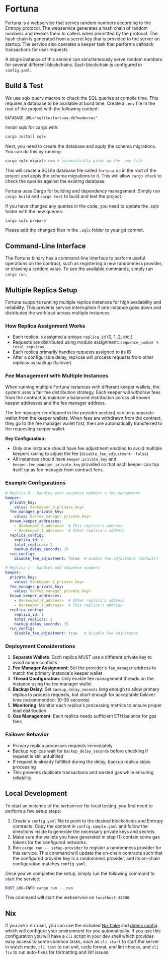 # Fortuna

Fortuna is a webservice that serves random numbers according to the Entropy protocol.
The webservice generates a hash chain of random numbers and reveals them to callers when permitted by the protocol.
The hash chain is generated from a secret key that is provided to the server on startup.
The service also operates a keeper task that performs callback transactions for user requests.

A single instance of this service can simultaneously serve random numbers for several different blockchains.
Each blockchain is configured in `config.yaml`.

## Build & Test

We use sqlx query macros to check the SQL queries at compile time. This requires
a database to be available at build time. Create a `.env` file in the root of the project with the following content:

```
DATABASE_URL="sqlite:fortuna.db?mode=rwc"
```

Install sqlx for cargo with:
```bash
cargo install sqlx
```

Next, you need to create the database and apply the schema migrations. You can do this by running:

```bash
cargo sqlx migrate run # automatically picks up the .env file
```
This will create a SQLite database file called `fortuna.db` in the root of the project and apply the schema migrations to it.
This will allow `cargo check` to check the queries against the existing database.

Fortuna uses Cargo for building and dependency management.
Simply run `cargo build` and `cargo test` to build and test the project.

If you have changed any queries in the code, you need to update the .sqlx folder with the new queries:

```bash
cargo sqlx prepare
```
Please add the changed files in the `.sqlx` folder to your git commit.

## Command-Line Interface

The Fortuna binary has a command-line interface to perform useful operations on the contract, such as
registering a new randomness provider, or drawing a random value. To see the available commands, simply run `cargo run`.

## Multiple Replica Setup

Fortuna supports running multiple replica instances for high availability and reliability. This prevents service interruption if one instance goes down and distributes the workload across multiple instances.

### How Replica Assignment Works

- Each replica is assigned a unique `replica_id` (0, 1, 2, etc.)
- Requests are distributed using modulo assignment: `sequence_number % total_replicas`
- Each replica primarily handles requests assigned to its ID
- After a configurable delay, replicas will process requests from other replicas as backup (failover)

### Fee Management with Multiple Instances

When running multiple Fortuna instances with different keeper wallets, the system uses a fair fee distribution strategy. Each keeper will withdraw fees from the contract to maintain a balanced distribution across all known keeper addresses and the fee manager address.

The fee manager (configured in the provider section) can be a separate wallet from the keeper wallets. When fees are withdrawn from the contract, they go to the fee manager wallet first, then are automatically transferred to the requesting keeper wallet.

**Key Configuration:**
- Only one instance should have fee adjustment enabled to avoid multiple keepers racing to adjust the fee (`disable_fee_adjustment: false`)
- All instances should have `keeper.private_key` and `keeper.fee_manager_private_key` provided so that each keeper can top itself up as fee manager from contract fees.

### Example Configurations

```yaml
# Replica 0 - handles even sequence numbers + fee management
keeper:
  private_key:
    value: 0x<keeper_0_private_key>
  fee_manager_private_key:
    value: 0x<fee_manager_private_key>
  known_keeper_addresses:
    - 0x<keeper_0_address>  # This replica's address
    - 0x<keeper_1_address>  # Other replica's address
  replica_config:
    replica_id: 0
    total_replicas: 2
    backup_delay_seconds: 15
  run_config:
    disable_fee_adjustment: false  # Enable fee adjustment (default)

# Replica 1 - handles odd sequence numbers
keeper:
  private_key:
    value: 0x<keeper_1_private_key>
  fee_manager_private_key:
    value: 0x<fee_manager_private_key>
  known_keeper_addresses:
    - 0x<keeper_0_address>  # Other replica's address
    - 0x<keeper_1_address>  # This replica's address
  replica_config:
    replica_id: 1
    total_replicas: 2
    backup_delay_seconds: 15
  run_config:
    disable_fee_adjustment: true   # Disable fee adjustment
```

### Deployment Considerations

1. **Separate Wallets**: Each replica MUST use a different private key to avoid nonce conflicts
2. **Fee Manager Assignment**: Set the provider's `fee_manager` address to match the primary instance's keeper wallet
3. **Thread Configuration**: Only enable fee management threads on the instance using the fee manager wallet
4. **Backup Delay**: Set `backup_delay_seconds` long enough to allow primary replica to process requests, but short enough for acceptable failover time (recommended: 10-30 seconds)
5. **Monitoring**: Monitor each replica's processing metrics to ensure proper load distribution
6. **Gas Management**: Each replica needs sufficient ETH balance for gas fees

### Failover Behavior

- Primary replica processes requests immediately
- Backup replicas wait for `backup_delay_seconds` before checking if request is still unfulfilled
- If request is already fulfilled during the delay, backup replica skips processing
- This prevents duplicate transactions and wasted gas while ensuring reliability

## Local Development

To start an instance of the webserver for local testing, you first need to perform a few setup steps:

1. Create a `config.yaml` file to point to the desired blockchains and Entropy contracts. Copy the content in `config.sample.yaml` and follow the directions inside to generate the necessary private keys and secrets.
1. Make sure the wallets you have generated in step (1) contain some gas tokens for the configured networks.
1. Run `cargo run -- setup-provider` to register a randomness provider for this service. This command
   will update the on-chain contracts such that the configured provider key is a randomness provider,
   and its on-chain configuration matches `config.yaml`.

Once you've completed the setup, simply run the following command to start the service:

```bash
RUST_LOG=INFO cargo run -- run
```

This command will start the webservice on `localhost:34000`.

## Nix

If you are a nix user, you can use the included [Nix flake](./flake.nix) and
[direnv config](./envrc) which will configure your environment for you
automatically.  If you use this configuration you will have a `cli` script in
your dev shell which provides easy access to some common tasks, such as `cli
start` to start the server in watch mode, `cli test` to run unit, code format,
and lint checks, and `cli fix` to run auto-fixes for formatting and lint issues.
